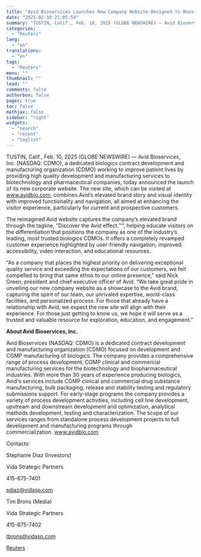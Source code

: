 ```yaml
---
title: "Avid Bioservices Launches New Company Website Designed to Boost Company Brand Awareness and Enhance the Visitor Experience"
date: "2025-02-10 21:05:59"
summary: "TUSTIN, Calif., Feb. 10, 2025 (GLOBE NEWSWIRE) — Avid Bioservices, Inc. (NASDAQ: CDMO), a dedicated biologics contract development and manufacturing organization (CDMO) working to improve patient lives by providing high quality development and manufacturing services to biotechnology and pharmaceutical companies, today announced the launch of its new corporate website. The..."
categories:
  - "Reuters"
lang:
  - "en"
translations:
  - "en"
tags:
  - "Reuters"
menu: ""
thumbnail: ""
lead: ""
comments: false
authorbox: false
pager: true
toc: false
mathjax: false
sidebar: "right"
widgets:
  - "search"
  - "recent"
  - "taglist"
---
```


TUSTIN, Calif., Feb. 10, 2025 (GLOBE NEWSWIRE) — Avid Bioservices, Inc. (NASDAQ: CDMO), a dedicated biologics contract development and manufacturing organization (CDMO) working to improve patient lives by providing high quality development and manufacturing services to biotechnology and pharmaceutical companies, today announced the launch of its new corporate website. The new site, which can be visited at www.avidbio.com, combines Avid’s elevated brand story and visual identity with improved functionality and navigation, all aimed at enhancing the visitor experience, particularly for current and prospective customers.

The reimagined Avid website captures the company’s elevated brand through the tagline, “Discover the Avid effect.™”, helping educate visitors on the differentiation that positions the company as one of the industry’s leading, most trusted biologics CDMOs. It offers a completely revamped customer experience highlighted by user-friendly navigation, improved accessibility, video interaction, and educational resources.

“As a company that places the highest priority on delivering exceptional quality service and exceeding the expectations of our customers, we felt compelled to bring that same ethos to our online presence,” said Nick Green, president and chief executive officer of Avid. “We take great pride in unveiling our new company website as a showcase to the Avid brand, capturing the spirit of our team, our unrivaled expertise, world-class facilities, and personalized process. For those that already have a relationship with Avid, we expect the new site will align with their experience. For those just getting to know us, we hope it will serve as a trusted and valuable resource for exploration, education, and engagement.”

**About Avid Bioservices, Inc.**

Avid Bioservices (NASDAQ: CDMO) is a dedicated contract development and manufacturing organization (CDMO) focused on development and CGMP manufacturing of biologics. The company provides a comprehensive range of process development, CGMP clinical and commercial manufacturing services for the biotechnology and biopharmaceutical industries. With more than 30 years of experience producing biologics, Avid's services include CGMP clinical and commercial drug substance manufacturing, bulk packaging, release and stability testing and regulatory submissions support. For early-stage programs the company provides a variety of process development activities, including cell line development, upstream and downstream development and optimization, analytical methods development, testing and characterization. The scope of our services ranges from standalone process development projects to full development and manufacturing programs through commercialization. www.avidbio.com

Contacts:

Stephanie Diaz (Investors)

Vida Strategic Partners

415-675-7401

sdiaz@vidasp.com

Tim Brons (Media)

Vida Strategic Partners

415-675-7402

tbrons@vidasp.com

[Reuters](https://www.tradingview.com/news/reuters.com,2025-02-10:newsml_GNX3HHvRt:0-avid-bioservices-launches-new-company-website-designed-to-boost-company-brand-awareness-and-enhance-the-visitor-experience/)
